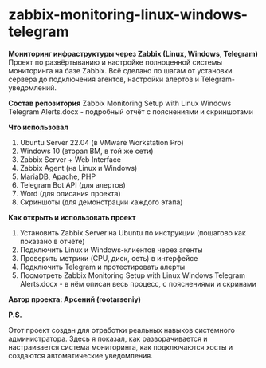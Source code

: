 # zabbix-monitoring-linux-windows-telegram

**Мониторинг инфраструктуры через Zabbix (Linux, Windows, Telegram)**
Проект по развёртыванию и настройке полноценной системы мониторинга на базе Zabbix. Всё сделано по шагам от установки сервера до подключения агентов, настройки алертов и Telegram-уведомлений.

**Состав репозитория**
Zabbix Monitoring Setup with Linux Windows Telegram Alerts.docx - подробный отчёт с пояснениями и скриншотами

**Что использовал**
1. Ubuntu Server 22.04 (в VMware Workstation Pro)
2. Windows 10 (вторая ВМ, в той же сети)
3. Zabbix Server + Web Interface
4. Zabbix Agent (на Linux и Windows)
5. MariaDB, Apache, PHP
6. Telegram Bot API (для алертов)
7. Word (для описания проекта)
8. Скриншоты (для демонстрации каждого этапа)

**Как открыть и использовать проект**
1. Установить Zabbix Server на Ubuntu по инструкции (пошагово как показано в отчёте)
2. Подключить Linux и Windows-клиентов через агенты
3. Проверить метрики (CPU, диск, сеть) в интерфейсе
4. Подключить Telegram и протестировать алерты
5. Посмотреть Zabbix Monitoring Setup with Linux Windows Telegram Alerts.docx - в нём описан весь процесс, с пояснениями и скринами

**Автор проекта: Арсений (rootarseniy)**

**P.S.**

Этот проект создан для отработки реальных навыков системного администратора. Здесь я показал, как разворачивается и настраивается система мониторинга, как подключаются хосты и создаются автоматические уведомления.
